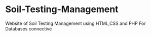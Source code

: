 # Soil-Testing-Management
Website of Soil Testing Management using HTML,CSS and PHP For Databases  connective
